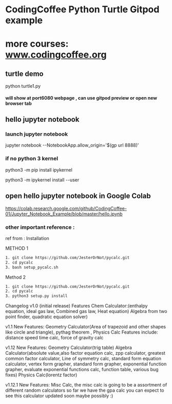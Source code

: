 # CodingCoffee Python Turtle Gitpod example
# more courses: www.codingcoffee.org

##  turtle demo 

python turtle1.py 
####  will show at port6080 webpage , can use gitpod preview or open new browser tab


##  hello jupyter notebook 

### launch jupyter notebook 

jupyter notebook --NotebookApp.allow_origin=\'$(gp url 8888)\'

### if no python 3 kernel 

python3 -m pip install ipykernel

python3 -m ipykernel install --user


##  open hello jupyter notebook in Google Colab 
https://colab.research.google.com/github/CodingCoffee-01/Jupyter_Notebook_Example/blob/master/hello.ipynb



###  other important reference : 
ref from : 
Installation 

 METHOD 1 
``` bash
1. git clone https://github.com/JesterOrNot/pycalc.git
2. cd pycalc
3. bash setup_pycalc.sh
```
 Method 2 
``` bash
1. git clone https://github.com/JesterOrNot/pycalc.git
2. cd pycalc
3. python3 setup.py install
```
 Changelog  v1.0 (initial release) 
Features Chem Calculator:(enthalpy equation, ideal gas law, Combined gas law, Heat equation) Algebra from two point finder, quadratic equation solver)

 v1.1 
New Features: Geometry Calculator(Area of trapezoid and other shapes like circle and triangle), pythag theorem ,  Physics Calc Features include: distance speed time calc, force of gravity calc

 v1.12 
New Features: Geometry Calculator(trig table) Algebra Calculator(absolute value,also
factor equation calc, zpp calculator, greatest common factor calculator, Line of symmetry calc, standard form equation calculator, vertex form grapher, standard form grapher, exponential function grapher, evaluate exponential functions calc, function table, various bug fixes) Physics Calc(lorentz factor)

 v1.12.1 
New Features: Misc Calc, the misc calc is going to be a assortment of different random calculators so far we have the gpa calc you can expect to see this calculator updated soon maybe possibly :)





